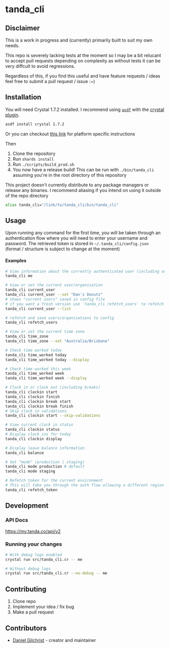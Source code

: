 # tanda_cli

## Disclaimer
This is a work in progress and (currently) primarily built to suit my own needs.

This repo is severely lacking tests at the moment so I may be a bit relucant to accept pull requests depending on complexity as without tests it can be very diffcult to avoid regressions.

Regardless of this, if you find this useful and have feature requests / ideas feel free to submit a pull request / issue :~)

## Installation

You will need Crystal 1.7.2 installed. I recommend using [`asdf`](https://github.com/asdf-vm/asdf) with the [crystal plugin](https://github.com/asdf-community/asdf-crystal).
```sh
asdf install crystal 1.7.2
```
Or you can checkout [this link](https://crystal-lang.org/install/) for platform specific instructions

Then
1. Clone the repository
2. Run `shards install`
3. Run `./scripts/build_prod.sh`
4. You now have a release build! This can be run with `./bin/tanda_cli` assuming you're in the root directory of this repository

This project doesn't currently distribute to any package managers or release any binaries.
I recommend aliasing if you intend on using it outside of the repo directory
```sh
alias tanda_cli="/link/to/tanda_cli/bin/tanda_cli"
```

## Usage
Upon running any command for the first time, you will be taken through an authentication flow where you will need to enter your username and password.
The retrieved token is stored in `~/.tanda_cli/config.json` (format / structure is subject to change at the moment)

#### Examples
```sh
# View information about the currently authenticated user (including organisations)
tanda_cli me

# View or set the current user/organisation
tanda_cli current_user
tanda_cli current_user --set "Dan's Donuts"
# shows "current users" saved in config file
# if you want a fresh version use `tanda_cli refetch_users` to refetch from API or `tanda_cli me` to view from API
tanda_cli current_user --list

# refetch and save users/organisations to config
tanda_cli refetch_users

# View or set the current time zone
tanda_cli time_zone
tanda_cli time_zone --set "Australia/Brisbane"

# Check time worked today
tanda_cli time_worked today
tanda_cli time_worked today --display

# Check time worked this week
tanda_cli time_worked week
tanda_cli time_worked week --display

# Clock in or clock out (including breaks)
tanda_cli clockin start
tanda_cli clockin finish
tanda_cli clockin break start
tanda_cli clockin break finish
# Skip clock in validations
tanda_cli clockin start --skip-validations

# View current clock in status
tanda_cli clockin status
# Display clock ins for today
tanda_cli clockin display

# Display leave balance information
tanda_cli balance

# Set "mode" (production | staging)
tanda_cli mode production # default
tanda_cli mode staging

# Refetch token for the current environment
# This will take you through the auth flow allowing a different region to be selected as well
tanda_cli refetch_token
```

## Development

### API Docs
https://my.tanda.co/api/v2

### Running your changes
```sh
# With debug logs enabled
crystal run src/tanda_cli.cr -- me

# Without debug logs
crystal run src/tanda_cli.cr --no-debug -- me
```

## Contributing

1. Clone repo
2. Implement your idea / fix bug
3. Make a pull request

## Contributors

- [Daniel Gilchrist](https://github.com/DanielGilchrist) - creator and maintainer
